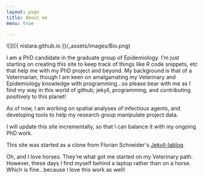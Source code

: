 ```yaml
---
layout: page
title: About me
menu: true

---
```


![]({{ nistara.github.io }}/_assets/images/Bio.png)

I am a PhD candidate in the graduate group of Epidemiology. I'm just starting on creating this site to keep track of things like R code snippets, etc that help me with my PhD project and beyond. My background is that of a Veterinarian, though I am keen on amalgamating my Veterinary and Epidemiology knowledge with programming...so please bear with me as I find my way in this world of github, jekyll, programming, and contributing positively to this planet! 

As of now, I am working on spatial analyses of infectious agents, and developing tools to help my research group manipulate project data.

I will update this site incrementally, so that I can balance it with my ongoing PhD work.

This site was started as a clone from Florian Schneider's [Jekyll-lablog](https://github.com/fdschneider/jekyll-lablog). 

Oh, and I love horses. They're what got me started on my Veterinary path. However, these days I find myself behind a laptop rather than on a horse. Which is fine...because I love this work as well! 
